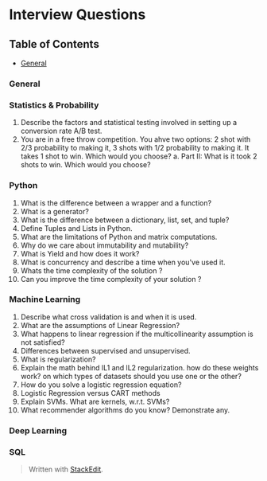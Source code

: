 # Interview Questions

## Table of Contents
* [General](#general)


### General 

### Statistics & Probability
1. Describe the factors and statistical testing involved in setting up a conversion rate A/B test.
2. You are in a free throw competition. You ahve two options: 2 shot with 2/3 probability to making it, 3 shots with 1/2 probability to making it. It takes 1 shot to win. Which would you choose?
	a. Part II: What is it took 2 shots to win. Which would you choose?


### Python

1. What is the difference between a wrapper and a function?
2. What is a generator?
3. What is the difference between a dictionary, list, set, and tuple?
4. Define Tuples and Lists in Python.
5. What are the limitations of Python and matrix computations.
6. Why do we care about immutability and mutability?
7. What is Yield and how does it work?
8. What is concurrency and describe a time when you've used it.
9. Whats the time complexity of the solution ?
10.  Can you improve the time complexity of your solution ?


### Machine Learning
1. Describe what cross validation is and when it is used.
2. What are the assumptions of Linear Regression?
3. What happens to linear regression if the multicollinearity assumption is not satisfied?
4. Differences between supervised and unsupervised.
5.  What is regularization?
6. Explain the math behind lL1 and lL2 regularization. how do these weights work? on which types of datasets should you use one or the other?
7. How do you solve a logistic regression equation?
8. Logistic Regression versus CART methods
9. Explain SVMs. What are kernels, w.r.t. SVMs?
10. What recommender algorithms do you know? Demonstrate any.


### Deep Learning

### SQL


> Written with [StackEdit](https://stackedit.io/).
<!--stackedit_data:
eyJoaXN0b3J5IjpbMTEyNDk4MTc3OSwtMTg1MTYzODA2NiwtMT
ExNjUxNTQyNl19
-->